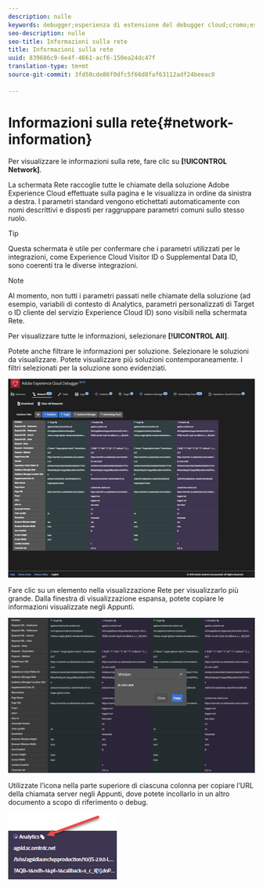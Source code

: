 ```yaml
---
description: nulle
keywords: debugger;esperienza di estensione del debugger cloud;cromo;estensione;rete;informazioni
seo-description: nulle
seo-title: Informazioni sulla rete
title: Informazioni sulla rete
uuid: 839686c9-6e4f-4661-acf6-150ea24dc47f
translation-type: tm+mt
source-git-commit: 3fd50cde86f0dfc5f66d8faf63112adf24beeac0

---
```



# Informazioni sulla rete{#network-information}

Per visualizzare le informazioni sulla rete, fare clic su **[!UICONTROL Network]**.

La schermata Rete raccoglie tutte le chiamate della soluzione Adobe Experience Cloud effettuate sulla pagina e le visualizza in ordine da sinistra a destra. I parametri standard vengono etichettati automaticamente con nomi descrittivi e disposti per raggruppare parametri comuni sullo stesso ruolo.

>[!TIP]
>
>Questa schermata è utile per confermare che i parametri utilizzati per le integrazioni, come Experience Cloud Visitor ID o Supplemental Data ID, sono coerenti tra le diverse integrazioni.

>[!NOTE]
>
>Al momento, non tutti i parametri passati nelle chiamate della soluzione (ad esempio, variabili di contesto di Analytics, parametri personalizzati di Target o ID cliente del servizio Experience Cloud ID) sono visibili nella schermata Rete.

Per visualizzare tutte le informazioni, selezionare **[!UICONTROL All]**.

Potete anche filtrare le informazioni per soluzione. Selezionare le soluzioni da visualizzare. Potete visualizzare più soluzioni contemporaneamente. I filtri selezionati per la soluzione sono evidenziati.

![](assets/network.jpg)

Fare clic su un elemento nella visualizzazione Rete per visualizzarlo più grande. Dalla finestra di visualizzazione espansa, potete copiare le informazioni visualizzate negli Appunti.

![](assets/network-jsversion.jpg)

Utilizzate l’icona nella parte superiore di ciascuna colonna per copiare l’URL della chiamata server negli Appunti, dove potete incollarlo in un altro documento a scopo di riferimento o debug.

![](assets/copy.jpg)

